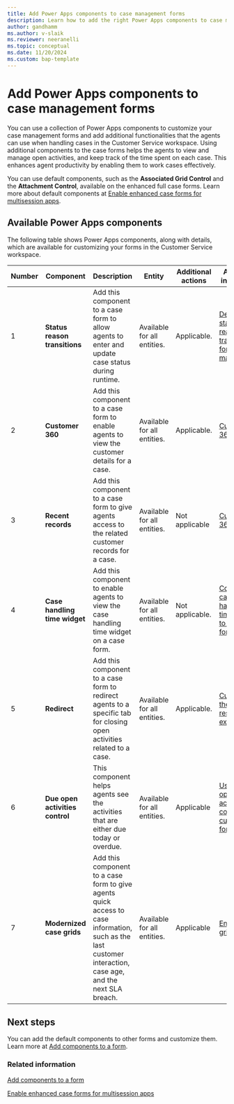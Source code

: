 ```yaml
---
title: Add Power Apps components to case management forms 
description: Learn how to add the right Power Apps components to case management forms.
author: gandhamm 
ms.author: v-slaik
ms.reviewer: neeranelli 
ms.topic: conceptual 
ms.date: 11/20/2024
ms.custom: bap-template 
---
```


# Add Power Apps components to case management forms

You can use a collection of Power Apps components to customize your case management forms and add additional functionalities that the agents can use when handling cases in the Customer Service workspace. Using additional components to the case forms helps the agents to view and manage open activities, and keep track of the time spent on each case. This enhances agent productivity by enabling them to work cases effectively.

You can use default components, such as the **Associated Grid Control** and the **Attachment Control**, available on the enhanced full case forms. Learn more about default components at [Enable enhanced case forms for multisession apps](case-enh-config.md).

## Available Power Apps components

The following table shows Power Apps components, along with details, which are available for customizing your forms in the Customer Service workspace.

|Number |Component |Description |Entity |Additional actions |Additional information|
|-------|----------|------------|-------|-------------------|----------------------|
|1 |**Status reason transitions** |Add this component to a case form to allow agents to enter and update case status during runtime. | Available for all entities. | Applicable. |[Define status reason transitions for case management](define-status-reason-transitions-case-management.md)|
|2 |**Customer 360** |Add this component to a case form to enable agents to view the customer details for a case. | Available for all entities. | Applicable. | [Customer 360](add-display-components-to-case-form.md)| 
|3 |**Recent records** |Add this component to a case form to give agents access to the related customer records for a case. |Available for all entities. |Not applicable |[Customer 360](add-display-components-to-case-form.md)|
|4 |**Case handling time widget** |Add this component to enable agents to view the case handling time widget on a case form. |Available for all entities. |Not applicable. |[Configure case handling time widget to case forms](add-case-handling-time.md)|  
|5 |**Redirect** |Add this component to a case form to redirect agents to a specific tab for closing open activities related to a case. |Available for all entities. |Applicable. |[Customize the case resolution experience](add-enhanced-case-management.md)|    
|6 |**Due open activities control** |This component helps agents see the activities that are either due today or overdue. |Available for all entities. |Applicable |[Use the Due open activities control to customize forms](add-due-open-activities.md)|
|7 |**Modernized case grids** |Add this component to a case form to give agents quick access to case information, such as the last customer interaction, case age, and the next SLA breach. |Available for all entities. |Applicable |[Enable case grids](enable-case-grids.md)|


## Next steps

You can add the default components to other forms and customize them. Learn more at [Add components to a form](/power-apps/maker/model-driven-apps/add-move-configure-or-delete-components-on-form).


### Related information

[Add components to a form](/power-apps/maker/model-driven-apps/add-move-configure-or-delete-components-on-form)

[Enable enhanced case forms for multisession apps](case-enh-config.md)